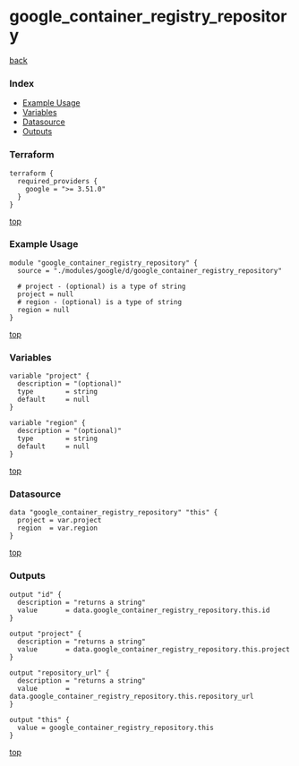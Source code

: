 # google_container_registry_repository

[back](../google.md)

### Index

- [Example Usage](#example-usage)
- [Variables](#variables)
- [Datasource](#datasource)
- [Outputs](#outputs)

### Terraform

```hcl
terraform {
  required_providers {
    google = ">= 3.51.0"
  }
}
```

[top](#index)

### Example Usage

```hcl
module "google_container_registry_repository" {
  source = "./modules/google/d/google_container_registry_repository"

  # project - (optional) is a type of string
  project = null
  # region - (optional) is a type of string
  region = null
}
```

[top](#index)

### Variables

```hcl
variable "project" {
  description = "(optional)"
  type        = string
  default     = null
}

variable "region" {
  description = "(optional)"
  type        = string
  default     = null
}
```

[top](#index)

### Datasource

```hcl
data "google_container_registry_repository" "this" {
  project = var.project
  region  = var.region
}
```

[top](#index)

### Outputs

```hcl
output "id" {
  description = "returns a string"
  value       = data.google_container_registry_repository.this.id
}

output "project" {
  description = "returns a string"
  value       = data.google_container_registry_repository.this.project
}

output "repository_url" {
  description = "returns a string"
  value       = data.google_container_registry_repository.this.repository_url
}

output "this" {
  value = google_container_registry_repository.this
}
```

[top](#index)